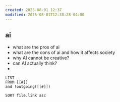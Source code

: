 ```yaml
---
created: 2025-08-01 12:37
modified: 2025-08-01T12:38:28-04:00
---
```

## ai

- what are the pros of ai
- what are the cons of ai and how it affects society
- why AI cannot be creative?
- can AI actually think?
- 
```dataview
LIST
FROM [[#]]
and !outgoing([[#]])

SORT file.link asc
```

